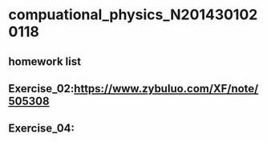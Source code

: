 # compuational_physics_N2014301020118
## homework list 

## Exercise_02:https://www.zybuluo.com/XF/note/505308
## Exercise_04:
